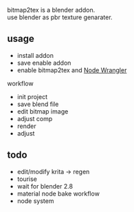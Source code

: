bitmap2tex is a blender addon.  
use blender as pbr texture genarater.

## usage
- install addon
- save enable addon
- enable bitmap2tex and [Node Wrangler](https://gregzaal.github.io/node-wrangler/)

workflow
- init project
- save blend file
- edit bitmap image
- adjust comp
- render
- adjust 

## todo
- edit/modify krita -> regen
- tourise
- wait for blender 2.8
- material node bake workflow
- node system